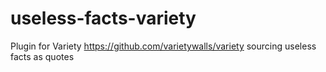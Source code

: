 # useless-facts-variety
Plugin for Variety https://github.com/varietywalls/variety sourcing useless facts as quotes
